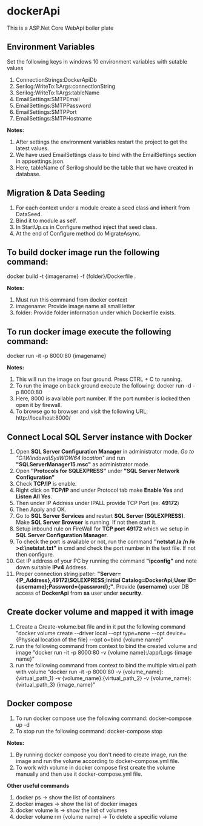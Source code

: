# dockerApi
This is a ASP.Net Core WebApi boiler plate

## Environment Variables
Set the following keys in windows 10 environment variables with sutable values

1. ConnectionStrings:DockerApiDb
2. Serilog:WriteTo:1:Args:connectionString
3. Serilog:WriteTo:1:Args:tableName
4. EmailSettings:SMTPEmail
5. EmailSettings:SMTPPassword
6. EmailSettings:SMTPPort
7. EmailSettings:SMTPHostname

**Notes:**
1. After settings the environment variables restart the project to get the latest values.
2. We have used EmailSettings class to bind with the EmailSettings section in appsettings.json.
3. Here, tableName of Serilog should be the table that we have created in database.

## Migration & Data Seeding
1. For each context under a module create a seed class and inherit from DataSeed.
2. Bind it to module as self.
3. In StartUp.cs in Configure method inject that seed class.
4. At the end of Configure method do MigrateAsync.

## To build docker image run the following command:
docker build -t {imagename} -f {folder}/Dockerfile .

**Notes:**
1. Must run this command from docker context
2. imagename: Provide image name all small letter
3. folder: Provide folder information under which Dockerfile exists.

## To run docker image execute the following command:
docker run -it -p 8000:80 {imagename}

**Notes:**
1. This will run the image on four ground. Press CTRL + C to running.
2. To run the image on back ground execute the following: docker run -d -p 8000:80 <imagename>
3. Here, 8000 is available port number. If the port number is locked then open it by firewall.
4. To browse go to browser and visit the following URL: http://localhost:8000/

## Connect Local SQL Server instance with Docker
1. Open **SQL Server Configuration Manager** in administrator mode. *Go to "C:\Windows\SysWOW64 location"* and run **"SQLServerManager15.msc"** as administrator mode.
2. Open **"Protocols for SQLEXPRESS"** under **"SQL Server Network Configuration"**
3. Check **TCP/IP** is enable.
4. Right click on **TCP/IP** and under Protocol tab make **Enable Yes** and **Listen All Yes**.
5. Then under IP Address under IPALL provide TCP Port (ex. **49172**)
6. Then Apply and OK.
7. Go to **SQL Server Services** and restart **SQL Server (SQLEXPRESS)**. Make **SQL Server Browser** is running. If not then start it.
8. Setup inbound rule on FireWall for **TCP port 49172** which we setup in **SQL Server Configuration Manager**.
9. To check the port is available or not, run the command **"netstat /a /n /o >d:\netstat.txt"** in cmd and check the port number in the text file. If not then configure.
10. Get IP address of your PC by running the command **"ipconfig"** and note down suitable **IPv4** Address.
11. Proper connection string patter: **"Server={IP_Address},49172\\SQLEXPRESS;Initial Catalog=DockerApi;User ID={username};Password={password};"**. Provide **{username}** user DB access of **DockerApi** from
    **sa** user under **security**.
	
## Create docker volume and mapped it with image
1. Create a Create-volume.bat file and in it put the following command 
   "docker volume create --driver local --opt type=none --opt device={Physical location of the file} --opt o=bind {volume name}"
2. run the following command from context to bind the created volume and image
   "docker run -it -p 8000:80 -v {volume name}:/app/Logs {image name}"
3. run the following command from context to bind the multiple virtual path with volume
   "docker run -it -p 8000:80 -v {volume_name}:{virtual_path_1} -v {volume_name}:{virtual_path_2} -v {volume_name}:{virtual_path_3} {image_name}"
	
## Docker compose
1. To run docker compose use the following command: docker-compose up -d
2. To stop run the following command: docker-compose stop

**Notes:**
1. By running docker compose you don't need to create image, run the image and run the volume according to docker-compose.yml file.
2. To work with volume in docker compose first create the volume manually and then use it docker-compose.yml file.
	
**Other useful commands**
1. docker ps -> show the list of containers
2. docker images -> show the list of docker images
3. docker volume ls -> show the list of volumes
4. docker volume rm {volume name} -> To delete a specific volume
	
	

